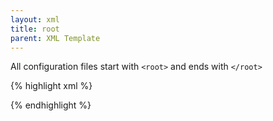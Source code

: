 ```yaml
---
layout: xml
title: root
parent: XML Template
---
```

All configuration files start with `<root>` and ends with `</root>` 

{% highlight xml %}
<root>

</root>
{% endhighlight %}
